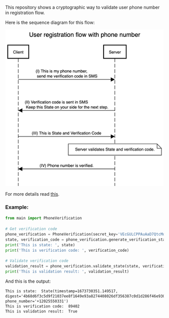 This repository shows a cryptographic way to validate user phone number in registration flow.

Here is the sequence diagram for this flow:

![sequence diagram](/sequence-diagram.png)

For more details read [this]().

### Example:

```python
from main import PhoneVerification

# Get verification code
phone_verification = PhoneVerification(secret_key='VEcGULCPPAuAaD7QtcMd')
state, verification_code = phone_verification.generate_verification_state(phone_number='+12025550331')
print('This is state: ', state)
print('This is verification code: ', verification_code)

# Validate verification code
validation_result = phone_verification.validate_state(state, verification_code)
print('This is validation result: ', validation_result)
```

And this is the output:

```commandline
This is state:  State(timestamp=1673730351.149517, digest='4b68d6f3c5d9f21037ee8f1649e93a8274408026df356387c0d1d286f46e9304', phone_number='+12025550331')
This is verification code:  89402
This is validation result:  True
```
